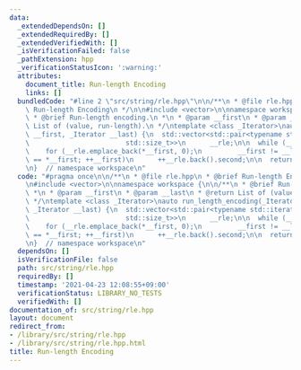 ```yaml
---
data:
  _extendedDependsOn: []
  _extendedRequiredBy: []
  _extendedVerifiedWith: []
  _isVerificationFailed: false
  _pathExtension: hpp
  _verificationStatusIcon: ':warning:'
  attributes:
    document_title: Run-length Encoding
    links: []
  bundledCode: "#line 2 \"src/string/rle.hpp\"\n\n/**\n * @file rle.hpp\n * @brief\
    \ Run-length Encoding\n */\n\n#include <vector>\n\nnamespace workspace {\n\n/**\n\
    \ * @brief Run-length encoding.\n *\n * @param __first\n * @param __last\n * @return\
    \ List of (value, run-length).\n */\ntemplate <class _Iterator>\nauto run_length_encoding(_Iterator\
    \ __first, _Iterator __last) {\n  std::vector<std::pair<typename std::iterator_traits<_Iterator>::value_type,\n\
    \                        std::size_t>>\n      __rle;\n\n  while (__first != __last)\n\
    \    for (__rle.emplace_back(*__first, 0);\n         __first != __last && __rle.back().first\
    \ == *__first; ++__first)\n      ++__rle.back().second;\n\n  return __rle;\n}\n\
    \n}  // namespace workspace\n"
  code: "#pragma once\n\n/**\n * @file rle.hpp\n * @brief Run-length Encoding\n */\n\
    \n#include <vector>\n\nnamespace workspace {\n\n/**\n * @brief Run-length encoding.\n\
    \ *\n * @param __first\n * @param __last\n * @return List of (value, run-length).\n\
    \ */\ntemplate <class _Iterator>\nauto run_length_encoding(_Iterator __first,\
    \ _Iterator __last) {\n  std::vector<std::pair<typename std::iterator_traits<_Iterator>::value_type,\n\
    \                        std::size_t>>\n      __rle;\n\n  while (__first != __last)\n\
    \    for (__rle.emplace_back(*__first, 0);\n         __first != __last && __rle.back().first\
    \ == *__first; ++__first)\n      ++__rle.back().second;\n\n  return __rle;\n}\n\
    \n}  // namespace workspace\n"
  dependsOn: []
  isVerificationFile: false
  path: src/string/rle.hpp
  requiredBy: []
  timestamp: '2021-04-23 12:08:55+09:00'
  verificationStatus: LIBRARY_NO_TESTS
  verifiedWith: []
documentation_of: src/string/rle.hpp
layout: document
redirect_from:
- /library/src/string/rle.hpp
- /library/src/string/rle.hpp.html
title: Run-length Encoding
---
```

